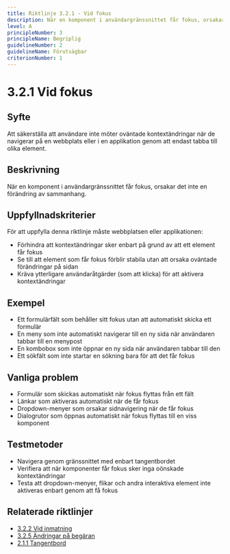 ```yaml
---
title: Riktlinje 3.2.1 - Vid fokus
description: När en komponent i användargränssnittet får fokus, orsakar det inte en förändring av sammanhang.
level: A
principleNumber: 3
principleName: Begriplig
guidelineNumber: 2
guidelineName: Förutsägbar
criterionNumber: 1
---
```


# 3.2.1 Vid fokus

## Syfte

Att säkerställa att användare inte möter oväntade kontextändringar när de navigerar på en webbplats eller i en applikation genom att endast tabba till olika element.

## Beskrivning

När en komponent i användargränssnittet får fokus, orsakar det inte en förändring av sammanhang.

## Uppfyllnadskriterier

För att uppfylla denna riktlinje måste webbplatsen eller applikationen:

- Förhindra att kontextändringar sker enbart på grund av att ett element får fokus
- Se till att element som får fokus förblir stabila utan att orsaka oväntade förändringar på sidan
- Kräva ytterligare användaråtgärder (som att klicka) för att aktivera kontextändringar

## Exempel

- Ett formulärfält som behåller sitt fokus utan att automatiskt skicka ett formulär
- En meny som inte automatiskt navigerar till en ny sida när användaren tabbar till en menypost
- En kombobox som inte öppnar en ny sida när användaren tabbar till den
- Ett sökfält som inte startar en sökning bara för att det får fokus

## Vanliga problem

- Formulär som skickas automatiskt när fokus flyttas från ett fält
- Länkar som aktiveras automatiskt när de får fokus
- Dropdown-menyer som orsakar sidnavigering när de får fokus
- Dialogrutor som öppnas automatiskt när fokus flyttas till en viss komponent

## Testmetoder

- Navigera genom gränssnittet med enbart tangentbordet
- Verifiera att när komponenter får fokus sker inga oönskade kontextändringar
- Testa att dropdown-menyer, flikar och andra interaktiva element inte aktiveras enbart genom att få fokus

## Relaterade riktlinjer

- [3.2.2 Vid inmatning](/wcag/3/2/2/vid-inmatning)
- [3.2.5 Ändringar på begäran](/wcag/3/2/5/andringar-pa-begaran)
- [2.1.1 Tangentbord](/wcag/2/1/1/tangentbord)
